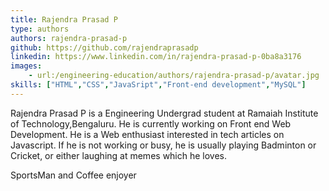 ```yaml
---
title: Rajendra Prasad P
type: authors
authors: rajendra-prasad-p
github: https://github.com/rajendraprasadp
linkedin: https://www.linkedin.com/in/rajendra-prasad-p-0ba8a3176
images:
    - url:/engineering-education/authors/rajendra-prasad-p/avatar.jpg
skills: ["HTML","CSS","JavaSript","Front-end development","MySQL"]
---
```


Rajendra Prasad P is a Engineering Undergrad student at Ramaiah Institute of Technology,Bengaluru. He is currently working on Front end Web Development. He is a Web enthusiast interested in tech articles on Javascript. If he is not working or busy, he is usually playing Badminton or Cricket, or either laughing at memes which he loves.

SportsMan and Coffee enjoyer
